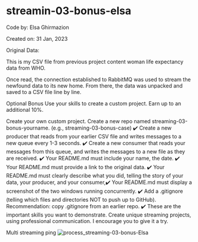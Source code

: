 # streamin-03-bonus-elsa
Code by: Elsa Ghirmazion

Created on: 31 Jan, 2023

Original Data: 

This is my CSV file from previous project content woman life expectancy data from WHO.

Once read, the connection established to RabbitMQ was used to stream the newfound data to its new home. From there, the data was unpacked and saved to a CSV file line by line.

Optional Bonus
Use your skills to create a custom project. Earn up to an additional 10%.

Create your own custom project. Create a new repo named streaming-03-bonus-yourname. (e.g., streaming-03-bonus-case) ✔️
Create a new producer that reads from your earlier CSV file and writes messages to a new queue every 1-3 seconds. ✔️
Create a new consumer that reads your messages from this queue, and writes the messages to a new file as they are received. ✔️
Your README.md must include your name, the date. ✔️
Your README.md must provide a link to the original data. ✔️
Your README.md must clearly describe what you did, telling the story of your data, your producer, and your consumer,✔️
Your README.md must display a screenshot of the two windows running concurrently. ✔️
Add a .gitignore (telling which files and directories NOT to push up to GitHub). Recommendation: copy .gitignore from an earlier repo. ✔️
These are the important skills you want to demonstrate. Create unique streaming projects, using professional communication. I encourage you to give it a try. 

Multi streaming ping
![process_streaming-03-bonus-Elsa](https://user-images.githubusercontent.com/105325747/215934747-5dbe4034-c2cd-4add-acbc-c6dda61c240f.png)
